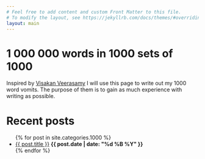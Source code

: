 ```yaml
---
# Feel free to add content and custom Front Matter to this file.
# To modify the layout, see https://jekyllrb.com/docs/themes/#overriding-theme-defaults
layout: main
---
```


# 1 000 000 words in 1000 sets of 1000
Inspired by [Visakan Veerasamy](http://visakanv.com/1000/) I will use this page to write out my 1000 word vomits. The purpose of them is to gain as much experience with writing as possible. 

# Recent posts

<ul>
  {% for post in site.categories.1000 %}
    <li>
    <a href="{{ post.url }}">{{ post.title }}</a> <b>{{ post.date | date: "%d %B %Y" }}</b> 
    </li>
  {% endfor %}
</ul>

